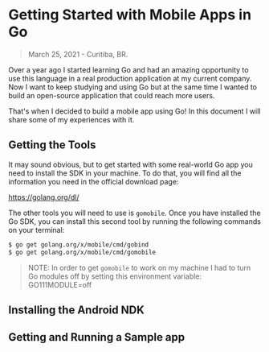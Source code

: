 # Getting Started with Mobile Apps in Go

>March 25, 2021 - Curitiba, BR.

Over a year ago I started learning Go and had an amazing opportunity to use this language in a real production application at my current company. Now I want to keep studying and using Go but at the same time I wanted to build an open-source application that could reach more users.

That's when I decided to build a mobile app using Go! In this document I will share some of my experiences with it.

## Getting the Tools

It may sound obvious, but to get started with some real-world Go app you need to install the SDK in your machine. To do that, you will find all the information you need in the official download page:

https://golang.org/dl/

The other tools you will need to use is `gomobile`. Once you have installed the Go SDK, you can install this second tool by running the following commands on your terminal:

```bash
$ go get golang.org/x/mobile/cmd/gobind
$ go get golang.org/x/mobile/cmd/gomobile
```

>NOTE: In order to get `gomobile` to work on my machine I had to turn Go modules off by setting this environment variable: GO111MODULE=off

## Installing the Android NDK



## Getting and Running a Sample app